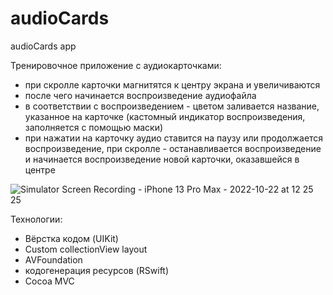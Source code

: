 # audioCards
audioCards app

Тренировочное приложение с аудиокарточками:
- при скролле карточки магнитятся к центру экрана и увеличиваются
- после чего начинается воспроизведение аудиофайла
- в соответствии с воспроизведением - цветом заливается название, указанное на карточке (кастомный индикатор воспроизведения, заполняется с помощью маски)
- при нажатии на карточку аудио ставится на паузу или продолжается воспроизведение, при скролле - останавливается воспроизведение и начинается воспроизведение новой карточки, оказавшейся в центре

![Simulator Screen Recording - iPhone 13 Pro Max - 2022-10-22 at 12 25 25](https://user-images.githubusercontent.com/60381965/197331938-c920bc6b-b5ca-4709-8ffa-265fc449555d.gif)


Технологии:
- Вёрстка кодом (UIKit)
- Custom collectionView layout
- AVFoundation
- кодогенерация ресурсов (RSwift)
- Cocoa MVC

